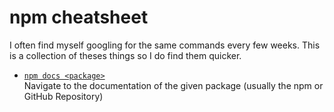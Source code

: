# npm cheatsheet
I often find myself googling for the same commands every few weeks. This is a collection of theses things so I do find them quicker.

* [`npm docs <package>`](https://docs.npmjs.com/cli/docs.html)  
  Navigate to the documentation of the given package (usually the npm or GitHub Repository)

